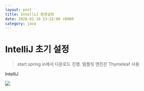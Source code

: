 ```yaml
---
layout: post
title: IntelliJ 환경설정
date: 2020-01-10 13:22:00 +0900
category: java
---
```

# IntelliJ 초기 설정
> start.spring.io에서 다운로드 진행. 템플릿 엔진은 Thymeleaf 사용

IntelliJ 

<img src="../public/img/screenshot-1.png">